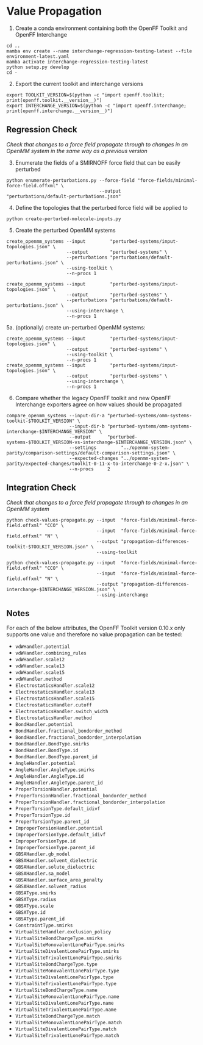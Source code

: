 # Value Propagation

1. Create a conda environment containing both the OpenFF Toolkit and OpenFF Interchange

```shell
cd ..
mamba env create --name interchange-regression-testing-latest --file environment-latest.yaml
mamba activate interchange-regression-testing-latest
python setup.py develop
cd -
```

2. Export the current toolkit and interchange versions

```shell
export TOOLKIT_VERSION=$(python -c "import openff.toolkit; print(openff.toolkit.__version__)")
export INTERCHANGE_VERSION=$(python -c "import openff.interchange; print(openff.interchange.__version__)")
```

## Regression Check

*Check that changes to a force field propagate through to changes in an OpenMM system in the same way as a 
previous version*

3. Enumerate the fields of a SMIRNOFF force field that can be easily perturbed

```shell
python enumerate-perturbations.py --force-field "force-fields/minimal-force-field.offxml" \
                                  --output      "perturbations/default-perturbations.json"
```

4. Define the topologies that the perturbed force field will be applied to

```shell
python create-perturbed-molecule-inputs.py
```

5. Create the perturbed OpenMM systems

```shell
create_openmm_systems --input         "perturbed-systems/input-topologies.json" \
                      --output        "perturbed-systems" \
                      --perturbations "perturbations/default-perturbations.json" \
                      --using-toolkit \
                      --n-procs 1
                      
create_openmm_systems --input         "perturbed-systems/input-topologies.json" \
                      --output        "perturbed-systems" \
                      --perturbations "perturbations/default-perturbations.json" \
                      --using-interchange \
                      --n-procs 1
```

5a. (optionally) create un-perturbed OpenMM systems:

```shell
create_openmm_systems --input         "perturbed-systems/input-topologies.json" \
                      --output        "perturbed-systems" \
                      --using-toolkit \
                      --n-procs 1
create_openmm_systems --input         "perturbed-systems/input-topologies.json" \
                      --output        "perturbed-systems" \
                      --using-interchange \
                      --n-procs 1
```

6. Compare whether the legacy OpenFF toolkit and new OpenFF Interchange exporters agree on how values
   should be propagated

```shell
compare_openmm_systems --input-dir-a "perturbed-systems/omm-systems-toolkit-$TOOLKIT_VERSION" \
                       --input-dir-b "perturbed-systems/omm-systems-interchange-$INTERCHANGE_VERSION" \
                       --output      "perturbed-systems-$TOOLKIT_VERSION-vs-interchange-$INTERCHANGE_VERSION.json" \
                       --settings         "../openmm-system-parity/comparison-settings/default-comparison-settings.json" \
                       --expected-changes "../openmm-system-parity/expected-changes/toolkit-0-11-x-to-interchange-0-2-x.json" \
                       --n-procs     2
```

## Integration Check

*Check that changes to a force field propagate through to changes in an OpenMM system*

```shell
python check-values-propagate.py --input  "force-fields/minimal-force-field.offxml" "CCO" \
                                 --input  "force-fields/minimal-force-field.offxml" "N" \
                                 --output "propagation-differences-toolkit-$TOOLKIT_VERSION.json" \
                                 --using-toolkit
                                 
python check-values-propagate.py --input  "force-fields/minimal-force-field.offxml" "CCO" \
                                 --input  "force-fields/minimal-force-field.offxml" "N" \
                                 --output "propagation-differences-interchange-$INTERCHANGE_VERSION.json" \
                                 --using-interchange
```

## Notes

For each of the below attributes, the OpenFF Toolkit version 0.10.x only supports one value and therefore no value 
propagation can be tested:

* `vdWHandler.potential`
* `vdWHandler.combining_rules`
* `vdWHandler.scale12`
* `vdWHandler.scale13`
* `vdWHandler.scale15`
* `vdWHandler.method`
* `ElectrostaticsHandler.scale12`
* `ElectrostaticsHandler.scale13`
* `ElectrostaticsHandler.scale15`
* `ElectrostaticsHandler.cutoff`
* `ElectrostaticsHandler.switch_width`
* `ElectrostaticsHandler.method`
* `BondHandler.potential`
* `BondHandler.fractional_bondorder_method`
* `BondHandler.fractional_bondorder_interpolation`
* `BondHandler.BondType.smirks`
* `BondHandler.BondType.id`
* `BondHandler.BondType.parent_id`
* `AngleHandler.potential`
* `AngleHandler.AngleType.smirks`
* `AngleHandler.AngleType.id`
* `AngleHandler.AngleType.parent_id`
* `ProperTorsionHandler.potential`
* `ProperTorsionHandler.fractional_bondorder_method`
* `ProperTorsionHandler.fractional_bondorder_interpolation`
* `ProperTorsionType.default_idivf`
* `ProperTorsionType.id`
* `ProperTorsionType.parent_id`
* `ImproperTorsionHandler.potential`
* `ImproperTorsionType.default_idivf`
* `ImproperTorsionType.id`
* `ImproperTorsionType.parent_id`
* `GBSAHandler.gb_model`
* `GBSAHandler.solvent_dielectric`
* `GBSAHandler.solute_dielectric`
* `GBSAHandler.sa_model`
* `GBSAHandler.surface_area_penalty`
* `GBSAHandler.solvent_radius`
* `GBSAType.smirks`
* `GBSAType.radius`
* `GBSAType.scale`
* `GBSAType.id`
* `GBSAType.parent_id`
* `ConstraintType.smirks`
* `VirtualSiteHandler.exclusion_policy`
* `VirtualSiteBondChargeType.smirks`
* `VirtualSiteMonovalentLonePairType.smirks`
* `VirtualSiteDivalentLonePairType.smirks`
* `VirtualSiteTrivalentLonePairType.smirks`
* `VirtualSiteBondChargeType.type`
* `VirtualSiteMonovalentLonePairType.type`
* `VirtualSiteDivalentLonePairType.type`
* `VirtualSiteTrivalentLonePairType.type`
* `VirtualSiteBondChargeType.name`
* `VirtualSiteMonovalentLonePairType.name`
* `VirtualSiteDivalentLonePairType.name`
* `VirtualSiteTrivalentLonePairType.name`
* `VirtualSiteBondChargeType.match`
* `VirtualSiteMonovalentLonePairType.match`
* `VirtualSiteDivalentLonePairType.match`
* `VirtualSiteTrivalentLonePairType.match`